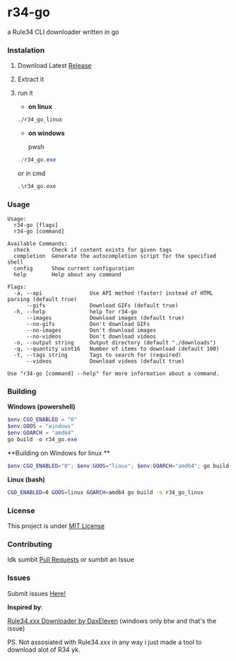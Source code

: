 # r34-go
a Rule34 CLI downloader written in go

### Instalation

1. Download Latest [Release](https://github.com/moxi-git/r34-go/releases)

2. Extract it

3. run it
   * **on linux**
   ```bash
   ./r34_go_linux
   ```

   * **on windows**
     
     pwsh
   ```powershell
   ./r34_go.exe
   ```
   or in cmd
   ```cmd
   .\r34_go.exe
   ```
### Usage
```
Usage:
  r34-go [flags]
  r34-go [command]

Available Commands:
  check       Check if content exists for given tags
  completion  Generate the autocompletion script for the specified shell
  config      Show current configuration
  help        Help about any command

Flags:
  -a, --api               Use API method (faster) instead of HTML parsing (default true)
      --gifs              Download GIFs (default true)
  -h, --help              help for r34-go
      --images            Download images (default true)
      --no-gifs           Don't download GIFs
      --no-images         Don't download images
      --no-videos         Don't download videos
  -o, --output string     Output directory (default "./downloads")
  -q, --quantity uint16   Number of items to download (default 100)
  -t, --tags string       Tags to search for (required)
      --videos            Download videos (default true)

Use "r34-go [command] --help" for more information about a command.
```

### Building 
**Windows (powershell)**
```powershell
$env:CGO_ENABLED = "0"
$env:GOOS = "windows"
$env:GOARCH = "amd64"
go build -o r34_go.exe
```

**Building on Windows for linux **
```powershell
$env:CGO_ENABLED="0"; $env:GOOS="linux"; $env:GOARCH="amd64"; go build -o r34_go_linux
```

**Linux (bash)**
```bash
CGO_ENABLED=0 GOOS=linux GOARCH=amd64 go build -o r34_go_linux
```

### License
This project is under [MIT License](https://github.com/moxi-git/r34-go/blob/main/LICENSE)

### Contributing
Idk sumbit [Pull Requests](https://github.com/moxi-git/r34-go/pulls) or sumbit an Issue

### Issues
Submit issues [Here!](https://github.com/moxi-git/r34-go/issues)

**Inspired by**:

[Rule34.xxx Downloader by DaxEleven](https://github.com/DaxEleven/Rule34.xxx-Downloader) (windows only btw and that's the issue)

PS. Not assosiated with Rule34.xxx in any way i just made a tool to download alot of R34 yk.
